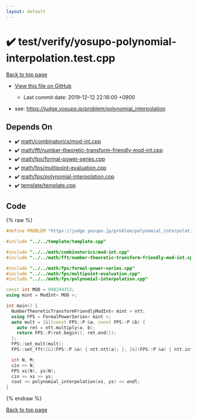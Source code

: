 ```yaml
---
layout: default
---
```


<!-- mathjax config similar to math.stackexchange -->
<script type="text/javascript" async
  src="https://cdnjs.cloudflare.com/ajax/libs/mathjax/2.7.5/MathJax.js?config=TeX-MML-AM_CHTML">
</script>
<script type="text/x-mathjax-config">
  MathJax.Hub.Config({
    TeX: { equationNumbers: { autoNumber: "AMS" }},
    tex2jax: {
      inlineMath: [ ['$','$'] ],
      processEscapes: true
    },
    "HTML-CSS": { matchFontHeight: false },
    displayAlign: "left",
    displayIndent: "2em"
  });
</script>

<script type="text/javascript" src="https://cdnjs.cloudflare.com/ajax/libs/jquery/3.4.1/jquery.min.js"></script>
<script src="https://cdn.jsdelivr.net/npm/jquery-balloon-js@1.1.2/jquery.balloon.min.js" integrity="sha256-ZEYs9VrgAeNuPvs15E39OsyOJaIkXEEt10fzxJ20+2I=" crossorigin="anonymous"></script>
<script type="text/javascript" src="../../../assets/js/copy-button.js"></script>
<link rel="stylesheet" href="../../../assets/css/copy-button.css" />


# :heavy_check_mark: test/verify/yosupo-polynomial-interpolation.test.cpp
<a href="../../../index.html">Back to top page</a>

* <a href="{{ site.github.repository_url }}/blob/master/test/verify/yosupo-polynomial-interpolation.test.cpp">View this file on GitHub</a>
    - Last commit date: 2019-12-12 22:16:00 +0900


* see: <a href="https://judge.yosupo.jp/problem/polynomial_interpolation">https://judge.yosupo.jp/problem/polynomial_interpolation</a>


## Depends On
* :heavy_check_mark: <a href="../../../library/math/combinatorics/mod-int.cpp.html">math/combinatorics/mod-int.cpp</a>
* :heavy_check_mark: <a href="../../../library/math/fft/number-theoretic-transform-friendly-mod-int.cpp.html">math/fft/number-theoretic-transform-friendly-mod-int.cpp</a>
* :heavy_check_mark: <a href="../../../library/math/fps/formal-power-series.cpp.html">math/fps/formal-power-series.cpp</a>
* :heavy_check_mark: <a href="../../../library/math/fps/multipoint-evaluation.cpp.html">math/fps/multipoint-evaluation.cpp</a>
* :heavy_check_mark: <a href="../../../library/math/fps/polynomial-interpolation.cpp.html">math/fps/polynomial-interpolation.cpp</a>
* :heavy_check_mark: <a href="../../../library/template/template.cpp.html">template/template.cpp</a>


## Code
{% raw %}
```cpp
#define PROBLEM "https://judge.yosupo.jp/problem/polynomial_interpolation"

#include "../../template/template.cpp"

#include "../../math/combinatorics/mod-int.cpp"
#include "../../math/fft/number-theoretic-transform-friendly-mod-int.cpp"

#include "../../math/fps/formal-power-series.cpp"
#include "../../math/fps/multipoint-evaluation.cpp"
#include "../../math/fps/polynomial-interpolation.cpp"

const int MOD = 998244353;
using mint = ModInt< MOD >;

int main() {
  NumberTheoreticTransformFriendlyModInt< mint > ntt;
  using FPS = FormalPowerSeries< mint >;
  auto mult = [&](const FPS::P &a, const FPS::P &b) {
    auto ret = ntt.multiply(a, b);
    return FPS::P(ret.begin(), ret.end());
  };
  FPS::set_mult(mult);
  FPS::set_fft([&](FPS::P &a) { ntt.ntt(a); }, [&](FPS::P &a) { ntt.intt(a); });

  int N, M;
  cin >> N;
  FPS xs(N), ys(N);
  cin >> xs >> ys;
  cout << polynomial_interpolation(xs, ys) << endl;
}

```
{% endraw %}

<a href="../../../index.html">Back to top page</a>

